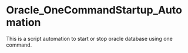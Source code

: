 # Oracle_OneCommandStartup_Automation
This is a script automation to start or stop oracle database using one command.
